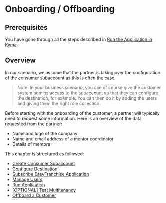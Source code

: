 # Onboarding / Offboarding

## Prerequisites

You have gone through all the steps described in [Run the Application in Kyma](../run-app-in-kyma/README.md).

## Overview

In our scenario, we assume that the partner is taking over the configuration of the consumer subaccount as this is often the case. 
> Note: In your business scenario, you can of course give the customer system admins access to the subaccount so that they can configure the destination, for example. You can then do it by adding the users and giving them the right role collection.

Before starting with the onboarding of the customer, a partner will typically need to request some information. Here is an overview of the data requested from the partner:
* Name and logo of the company
* Name and email address of a mentor coordinator
* Details of mentors

This chapter is structured as followed:
* [Create Consumer Subaccount](create-consumer-subaccount/README.md)
* [Configure Destination](configure-destination/README.md)
* [Subscribe EasyFranchise Application](subscribe-easyfranchise-app/README.md)
* [Manage Users](manage-users/README.md)
* [Run Application](run-application/README.md)
* [[OPTIONAL] Test Multitenancy](test-multitenancy/README.md)
* [Offboard a Customer](offboard-a-customer/README.md)




